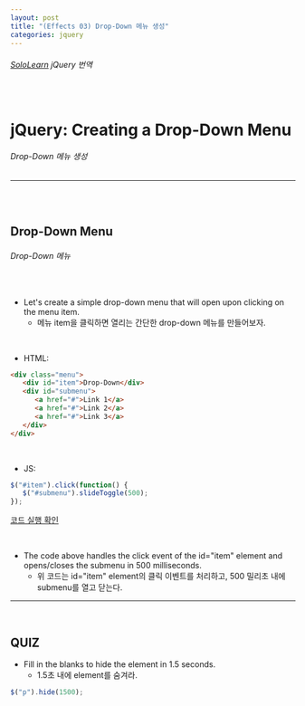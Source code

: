 ```yaml
---
layout: post
title: "(Effects 03) Drop-Down 메뉴 생성"
categories: jquery
---
```


###### [SoloLearn](https://www.sololearn.com/) jQuery 번역

<br>

# jQuery: Creating a Drop-Down Menu

###### Drop-Down 메뉴 생성

------

<br>

<br>

## Drop-Down Menu

######  Drop-Down 메뉴

<br>

- Let's create a simple drop-down menu that will open upon clicking on the menu item.
  - 메뉴 item을 클릭하면 열리는 간단한 drop-down 메뉴를 만들어보자.

<br>

- HTML:

```html
<div class="menu">
   <div id="item">Drop-Down</div>
   <div id="submenu">
      <a href="#">Link 1</a>
      <a href="#">Link 2</a>
      <a href="#">Link 3</a>
   </div>
</div>
```

<br>

- JS:

```js
$("#item").click(function() {
   $("#submenu").slideToggle(500);
});
```

[코드 실행 확인](https://code.sololearn.com/1143/#js)

<br>

- The code above handles the click event of the id="item" element and opens/closes the submenu in 500 milliseconds.
  - 위 코드는 id="item" element의 클릭 이벤트를 처리하고, 500 밀리초 내에 submenu를 열고 닫는다.

------

<br>

## QUIZ

- Fill in the blanks to hide the element in 1.5 seconds.
  - 1.5초 내에 element를 숨겨라.

```js
$("p").hide(1500);
```

<br>
